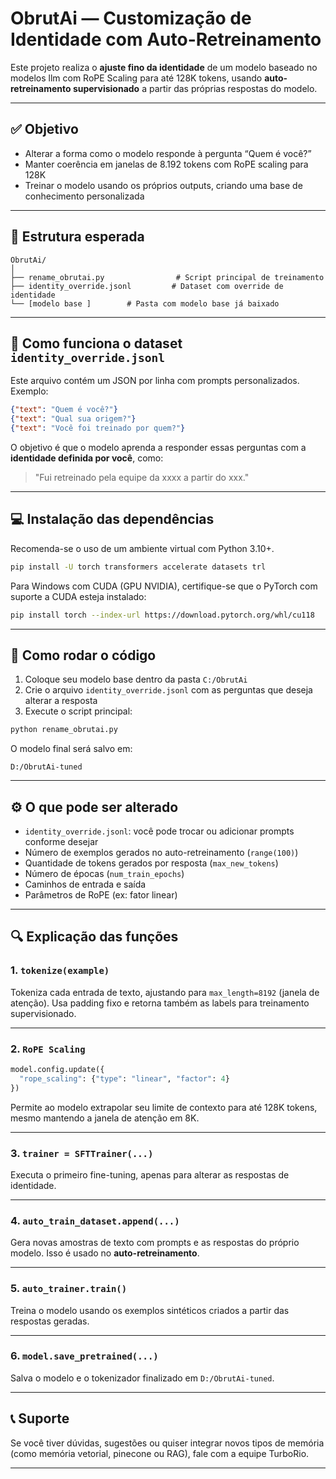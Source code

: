 
# ObrutAi — Customização de Identidade com Auto-Retreinamento

Este projeto realiza o **ajuste fino da identidade** de um modelo baseado no modelos llm com RoPE Scaling para até 128K tokens, usando **auto-retreinamento supervisionado** a partir das próprias respostas do modelo.

---

## ✅ Objetivo

- Alterar a forma como o modelo responde à pergunta “Quem é você?”
- Manter coerência em janelas de 8.192 tokens com RoPE scaling para 128K
- Treinar o modelo usando os próprios outputs, criando uma base de conhecimento personalizada

---

## 📁 Estrutura esperada

```
ObrutAi/
│
├── rename_obrutai.py                # Script principal de treinamento
├── identity_override.jsonl         # Dataset com override de identidade
└── [modelo base ]        # Pasta com modelo base já baixado
```

---

## 📄 Como funciona o dataset `identity_override.jsonl`

Este arquivo contém um JSON por linha com prompts personalizados. Exemplo:

```json
{"text": "Quem é você?"}
{"text": "Qual sua origem?"}
{"text": "Você foi treinado por quem?"}
```

O objetivo é que o modelo aprenda a responder essas perguntas com a **identidade definida por você**, como:

> "Fui retreinado pela equipe da xxxx a partir do xxx."

---

## 💻 Instalação das dependências

Recomenda-se o uso de um ambiente virtual com Python 3.10+.

```bash
pip install -U torch transformers accelerate datasets trl
```

Para Windows com CUDA (GPU NVIDIA), certifique-se que o PyTorch com suporte a CUDA esteja instalado:

```bash
pip install torch --index-url https://download.pytorch.org/whl/cu118
```

---

## 🚀 Como rodar o código

1. Coloque seu modelo base dentro da pasta `C:/ObrutAi`
2. Crie o arquivo `identity_override.jsonl` com as perguntas que deseja alterar a resposta
3. Execute o script principal:

```bash
python rename_obrutai.py
```

O modelo final será salvo em:

```
D:/ObrutAi-tuned
```

---

## ⚙️ O que pode ser alterado

- `identity_override.jsonl`: você pode trocar ou adicionar prompts conforme desejar
- Número de exemplos gerados no auto-retreinamento (`range(100)`)
- Quantidade de tokens gerados por resposta (`max_new_tokens`)
- Número de épocas (`num_train_epochs`)
- Caminhos de entrada e saída
- Parâmetros de RoPE (ex: fator linear)

---

## 🔍 Explicação das funções

### 1. `tokenize(example)`
Tokeniza cada entrada de texto, ajustando para `max_length=8192` (janela de atenção). Usa padding fixo e retorna também as labels para treinamento supervisionado.

---

### 2. `RoPE Scaling`
```python
model.config.update({
  "rope_scaling": {"type": "linear", "factor": 4}
})
```
Permite ao modelo extrapolar seu limite de contexto para até 128K tokens, mesmo mantendo a janela de atenção em 8K.

---

### 3. `trainer = SFTTrainer(...)`
Executa o primeiro fine-tuning, apenas para alterar as respostas de identidade.

---

### 4. `auto_train_dataset.append(...)`
Gera novas amostras de texto com prompts e as respostas do próprio modelo. Isso é usado no **auto-retreinamento**.

---

### 5. `auto_trainer.train()`
Treina o modelo usando os exemplos sintéticos criados a partir das respostas geradas.

---

### 6. `model.save_pretrained(...)`
Salva o modelo e o tokenizador finalizado em `D:/ObrutAi-tuned`.

---

## 📞 Suporte

Se você tiver dúvidas, sugestões ou quiser integrar novos tipos de memória (como memória vetorial, pinecone ou RAG), fale com a equipe TurboRio.

---
